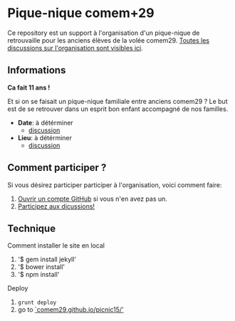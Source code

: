 # Pique-nique comem+29

Ce repository est un support à l'organisation d'un pique-nique de retrouvaille pour les anciens élèves de la volée comem29.
[Toutes les discussions sur l'organisation sont visibles ici](https://github.com/comem29/picnic15/issues).

## Informations

**Ca fait 11 ans !**

Et si on se faisait un pique-nique familiale entre anciens comem29 ?
Le but est de se retrouver dans un esprit bon enfant accompagné de nos familles.

- **Date**: à détérminer
  - [discussion](https://github.com/comem29/picnic15/issues/1)
- **Lieu**: à détérminer
  - [discussion](https://github.com/comem29/picnic15/issues/2)

## Comment participer ?

Si vous désirez participer participer à l'organisation, voici comment faire:

1. [Ouvrir un compte GitHub](https://github.com/) si vous n'en avez pas un.
1. [Participez aux dicussions!](https://github.com/comem29/picnic15/issues)


## Technique

Comment installer le site en local

1. '$ gem install jekyll'
1. '$ bower install'
1. '$ npm install'

Deploy

1. `grunt deploy`
1. go to [`comem29.github.io/picnic15/'](http://comem29.github.io/picnic15/)

